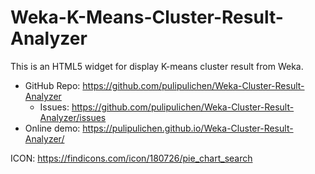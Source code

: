 # Weka-K-Means-Cluster-Result-Analyzer
This is an HTML5 widget for display K-means cluster result from Weka.

* GitHub Repo: https://github.com/pulipulichen/Weka-Cluster-Result-Analyzer
  - Issues: https://github.com/pulipulichen/Weka-Cluster-Result-Analyzer/issues
* Online demo: https://pulipulichen.github.io/Weka-Cluster-Result-Analyzer/

ICON: https://findicons.com/icon/180726/pie_chart_search